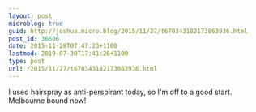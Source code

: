 ```yaml
---
layout: post
microblog: true
guid: http://joshua.micro.blog/2015/11/27/t670343182173863936.html
post_id: 36606
date: 2015-11-28T07:47:23+1100
lastmod: 2019-07-30T17:41:26+1100
type: post
url: /2015/11/27/t670343182173863936.html
---
```

I used hairspray as anti-perspirant today, so I'm off to a good start. Melbourne bound now!
